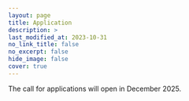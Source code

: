 ```yaml
---
layout: page
title: Application
description: >
last_modified_at: 2023-10-31
no_link_title: false 
no_excerpt: false 
hide_image: false
cover: true
---
```


The call for applications will open in December 2025. 

<!-- The Barcelona Past Networks Summer School will take place in the city of Barcelona (Spain) from 25 to 29 June 2024. You can apply to participate by completing the below form. Places are limited, and will be offered following a review of all applications after the ~~21 January 2024~~ 31 January 2024 extended deadline. If you have been offered a place, then your offer will be conditional on paying the 75 EUR lunch fee. 

Complete the [application form](https://docs.google.com/forms/d/e/1FAIpQLScRwiSxn8N7E7KRjwP2v8M1zaEqrbR5oXoBeUb0kbnP5AuZtg/viewform?usp=sf_link). 


## Important Dates
* ~~Application deadline: 21 January 2024~~
* ~~Extended deadline: 31 January 2024~~
* Conditional offer of place in summer school: 9 February 2024
* Registration fee payment deadline: 29 February 2024
* Summer school dates: 25-29 June 2024 >

## Application process
The application form includes a 400-word motivational statement that should clearly describe why you want to attend the BPNSS, and how you expect to benefit from the experience. No CV or other documentation is required. The submitted application forms will be reviewed by the [organizing committee](/team/#people), who will offer places and create a waiting list.

## Price
This is a free event and there is no registration fee. Registration includes:
* All coffee and tea breaks
* Organised social events
* One dinner
* All academic content and materials

The school includes four lunches for which a 75 EUR lunch fee needs to be paid at the registration phase. The lunch fee can only be paid once you have been offered a place in the summer school. Only bank transfers will be accepted (no cash or cheques).

Participants need to make their own arrangements for:
* Accommodation during the summer school
* Travel to and from the summer school
* Dinners (excluding one social dinner)
* Personal expenses at socials and during summer school

## Bursaries

The summer school is able to offer a small number of bursaries between 75 EUR and 300 EUR that can only be used to support expenses directly related to attending the Barcelona Past Networks Summer School. Eligible expenses include:
* BPNSS lunch fee
* Accommodation during the summer school
* Travel to and from the summer school

### Bursary application procedure
There is no separate bursary application procedure. You have to apply for a bursary alongside your application for the summer school, before the ~~21 January 2023~~ 31 January 2024 extended deadline.

In the [application form](https://docs.google.com/forms/d/e/1FAIpQLScRwiSxn8N7E7KRjwP2v8M1zaEqrbR5oXoBeUb0kbnP5AuZtg/viewform?usp=sf_link), answer “Yes” to the question “Do you want to be considered for a bursary?”. 
Please describe in no more than 200 words your motivation for applying for a bursary.

## Financial Support

The free event and the bursaries are made possible thanks to our lecturers donating their time and work, the University of Barcelona providing venues, the [organizing institutions](/team/#made-possible-thanks-to), and thanks to generous support from The Carlsberg Foundation in the context of The Past Social Networks Project (CF21-0382).

## Privacy notice
Your answers to the questions on the application form will be accessed by the organisers as part of the selection process. The information collected via the form will be stored securely in password-protected environments and will not be shared with others. The personal information on the motivation statement and bursary application statement will be stored only until the end of the selection process (29 February 2024). 

Personal information is collected to ensure a balanced mix of participants in terms of gender, disciplinary background, career level, and country of residence. The same information will be retained in an anonymised form to ensure that the future editions of the summer school can be improved based upon the experience of the previous years. 

At any point, you may contact the organisers should you wish your data to be erased.  -->
